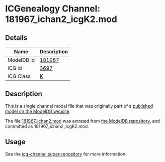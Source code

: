 # ICGenealogy Channel: 181967\_ichan2\_icgK2.mod

## Details

Name | Description
---- | -----------
ModelDB id | [181967](http://senselab.med.yale.edu/ModelDB/ShowModel.cshtml?model=181967)
ICG id | [3697](http://icg.neurotheory.ox.ac.uk/channels/1/3697)
ICG Class | [K](http://icg.neurotheory.ox.ac.uk/channels/1)

## Description

This is a single channel model file that was originally part of a [published model on the ModelDB website](http://senselab.med.yale.edu/mModelDB/ShowModel.cshtml?model=181967).

The file [181967\_ichan2.mod](181967_ichan2_icgK2.mod) was extrated from [the ModelDB repository](http://senselab.med.yale.edu/ModelDB/ShowModel.cshtml?model=181967), and committed as 181967\_ichan2\_icgK2.mod.

## Usage

See the [icg-channel super-repository](https://github.com/icgenealogy/icg-channels) for more information.